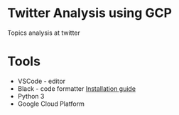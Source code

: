 # Twitter Analysis using GCP

Topics analysis at twitter 

# Tools

* VSCode - editor
* Black  - code formatter [Installation guide](https://dev.to/adamlombard/how-to-use-the-black-python-code-formatter-in-vscode-3lo0)
* Python 3
* Google Cloud Platform 
